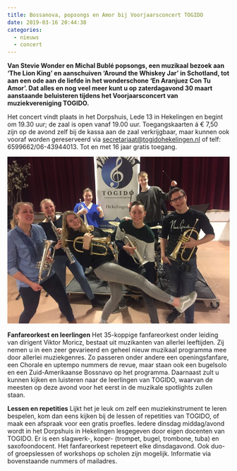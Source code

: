 ```yaml
---
title: Bossanova, popsongs en Amor bij Voorjaarsconcert TOGIDO
date: 2019-03-16 20:44:38
categories:
  - nieuws
  - concert
---
```


**Van Stevie Wonder en Michal Bublé popsongs, een muzikaal bezoek aan ‘The Lion King’ en aanschuiven ‘Around the Whiskey Jar’ in Schotland, tot aan een ode aan de liefde in het wonderschone ‘En Aranjuez Con Tu Amor’. Dat alles en nog veel meer kunt u op zaterdagavond 30 maart aanstaande beluisteren tijdens het Voorjaarsconcert van muziekvereniging TOGIDO.**
 
Het concert vindt plaats in het Dorpshuis, Lede 13 in Hekelingen en begint om 19.30 uur; de zaal is open vanaf 19.00 uur. Toegangskaarten á € 7,50 zijn op de avond zelf bij de kassa aan de zaal verkrijgbaar, maar kunnen ook vooraf worden gereserveerd via secretariaat@togidohekelingen.nl of telf: 6599662/06-43944013. Tot en met 16 jaar gratis toegang.

![Tot ziens bij ons concert op 30 maart. De muzikanten hebben er zin in!](/images/voorjaarsconcert-2018.jpg)

**Fanfareorkest en leerlingen**
Het 35-koppige fanfareorkest onder leiding van dirigent Viktor Moricz, bestaat uit muzikanten van allerlei leeftijden. Zij nemen u in een zeer gevarieerd en geheel nieuw muzikaal programma mee door allerlei muziekgenres. Zo passeren onder andere een openingsfanfare, een Chorale en uptempo nummers de revue, maar staan ook een bugelsolo en een Zuid-Amerikaanse Bossnavo op het programma. Daarnaast zult u kunnen kijken en luisteren naar de leerlingen van TOGIDO, waarvan de meesten op deze avond voor het eerst in de muzikale spotlights zullen staan.
 
**Lessen en repetities**
Lijkt het je leuk om zelf een muziekinstrument te leren bespelen, kom dan eens kijken bij de lessen of repetities van TOGIDO, of maak een afspraak voor een gratis proefles. Iedere dinsdag middag/avond wordt in het Dorpshuis in Hekelingen lesgegeven door eigen docenten van TOGIDO. Er is een slagwerk-, koper- (trompet, bugel, trombone, tuba) en saxofoondocent. Het fanfareorkest repeteert elke dinsdagavond. Ook duo- of groepslessen of workshops op scholen zijn mogelijk. Informatie via bovenstaande nummers of mailadres. 

